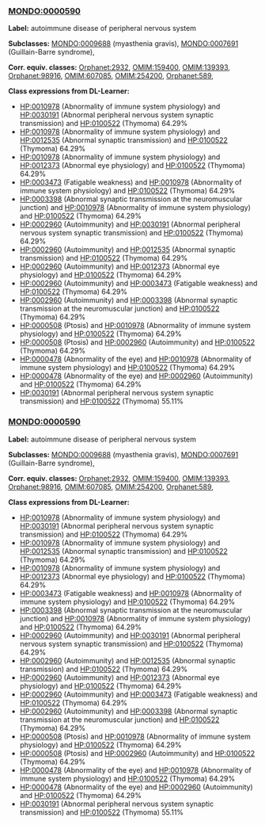 
### [MONDO:0000590](http://purl.obolibrary.org/obo/MONDO_0000590)
**Label:** autoimmune disease of peripheral nervous system

**Subclasses:** [MONDO:0009688](http://purl.obolibrary.org/obo/MONDO_0009688) (myasthenia gravis), [MONDO:0007691](http://purl.obolibrary.org/obo/MONDO_0007691) (Guillain-Barre syndrome), 

**Corr. equiv. classes:** [Orphanet:2932](http://www.orpha.net/ORDO/Orphanet_2932), [OMIM:159400](http://purl.obolibrary.org/obo/OMIM_159400), [OMIM:139393](http://purl.obolibrary.org/obo/OMIM_139393), [Orphanet:98916](http://www.orpha.net/ORDO/Orphanet_98916), [OMIM:607085](http://purl.obolibrary.org/obo/OMIM_607085), [OMIM:254200](http://purl.obolibrary.org/obo/OMIM_254200), [Orphanet:589](http://www.orpha.net/ORDO/Orphanet_589), 

**Class expressions from DL-Learner:**

- [HP:0010978](http://purl.obolibrary.org/obo/HP_0010978) (Abnormality of immune system physiology) and [HP:0030191](http://purl.obolibrary.org/obo/HP_0030191) (Abnormal peripheral nervous system synaptic transmission) and [HP:0100522](http://purl.obolibrary.org/obo/HP_0100522) (Thymoma) 64.29%
- [HP:0010978](http://purl.obolibrary.org/obo/HP_0010978) (Abnormality of immune system physiology) and [HP:0012535](http://purl.obolibrary.org/obo/HP_0012535) (Abnormal synaptic transmission) and [HP:0100522](http://purl.obolibrary.org/obo/HP_0100522) (Thymoma) 64.29%
- [HP:0010978](http://purl.obolibrary.org/obo/HP_0010978) (Abnormality of immune system physiology) and [HP:0012373](http://purl.obolibrary.org/obo/HP_0012373) (Abnormal eye physiology) and [HP:0100522](http://purl.obolibrary.org/obo/HP_0100522) (Thymoma) 64.29%
- [HP:0003473](http://purl.obolibrary.org/obo/HP_0003473) (Fatigable weakness) and [HP:0010978](http://purl.obolibrary.org/obo/HP_0010978) (Abnormality of immune system physiology) and [HP:0100522](http://purl.obolibrary.org/obo/HP_0100522) (Thymoma) 64.29%
- [HP:0003398](http://purl.obolibrary.org/obo/HP_0003398) (Abnormal synaptic transmission at the neuromuscular junction) and [HP:0010978](http://purl.obolibrary.org/obo/HP_0010978) (Abnormality of immune system physiology) and [HP:0100522](http://purl.obolibrary.org/obo/HP_0100522) (Thymoma) 64.29%
- [HP:0002960](http://purl.obolibrary.org/obo/HP_0002960) (Autoimmunity) and [HP:0030191](http://purl.obolibrary.org/obo/HP_0030191) (Abnormal peripheral nervous system synaptic transmission) and [HP:0100522](http://purl.obolibrary.org/obo/HP_0100522) (Thymoma) 64.29%
- [HP:0002960](http://purl.obolibrary.org/obo/HP_0002960) (Autoimmunity) and [HP:0012535](http://purl.obolibrary.org/obo/HP_0012535) (Abnormal synaptic transmission) and [HP:0100522](http://purl.obolibrary.org/obo/HP_0100522) (Thymoma) 64.29%
- [HP:0002960](http://purl.obolibrary.org/obo/HP_0002960) (Autoimmunity) and [HP:0012373](http://purl.obolibrary.org/obo/HP_0012373) (Abnormal eye physiology) and [HP:0100522](http://purl.obolibrary.org/obo/HP_0100522) (Thymoma) 64.29%
- [HP:0002960](http://purl.obolibrary.org/obo/HP_0002960) (Autoimmunity) and [HP:0003473](http://purl.obolibrary.org/obo/HP_0003473) (Fatigable weakness) and [HP:0100522](http://purl.obolibrary.org/obo/HP_0100522) (Thymoma) 64.29%
- [HP:0002960](http://purl.obolibrary.org/obo/HP_0002960) (Autoimmunity) and [HP:0003398](http://purl.obolibrary.org/obo/HP_0003398) (Abnormal synaptic transmission at the neuromuscular junction) and [HP:0100522](http://purl.obolibrary.org/obo/HP_0100522) (Thymoma) 64.29%
- [HP:0000508](http://purl.obolibrary.org/obo/HP_0000508) (Ptosis) and [HP:0010978](http://purl.obolibrary.org/obo/HP_0010978) (Abnormality of immune system physiology) and [HP:0100522](http://purl.obolibrary.org/obo/HP_0100522) (Thymoma) 64.29%
- [HP:0000508](http://purl.obolibrary.org/obo/HP_0000508) (Ptosis) and [HP:0002960](http://purl.obolibrary.org/obo/HP_0002960) (Autoimmunity) and [HP:0100522](http://purl.obolibrary.org/obo/HP_0100522) (Thymoma) 64.29%
- [HP:0000478](http://purl.obolibrary.org/obo/HP_0000478) (Abnormality of the eye) and [HP:0010978](http://purl.obolibrary.org/obo/HP_0010978) (Abnormality of immune system physiology) and [HP:0100522](http://purl.obolibrary.org/obo/HP_0100522) (Thymoma) 64.29%
- [HP:0000478](http://purl.obolibrary.org/obo/HP_0000478) (Abnormality of the eye) and [HP:0002960](http://purl.obolibrary.org/obo/HP_0002960) (Autoimmunity) and [HP:0100522](http://purl.obolibrary.org/obo/HP_0100522) (Thymoma) 64.29%
- [HP:0030191](http://purl.obolibrary.org/obo/HP_0030191) (Abnormal peripheral nervous system synaptic transmission) and [HP:0100522](http://purl.obolibrary.org/obo/HP_0100522) (Thymoma) 55.11%



### [MONDO:0000590](http://purl.obolibrary.org/obo/MONDO_0000590)
**Label:** autoimmune disease of peripheral nervous system

**Subclasses:** [MONDO:0009688](http://purl.obolibrary.org/obo/MONDO_0009688) (myasthenia gravis), [MONDO:0007691](http://purl.obolibrary.org/obo/MONDO_0007691) (Guillain-Barre syndrome), 

**Corr. equiv. classes:** [Orphanet:2932](http://www.orpha.net/ORDO/Orphanet_2932), [OMIM:159400](http://purl.obolibrary.org/obo/OMIM_159400), [OMIM:139393](http://purl.obolibrary.org/obo/OMIM_139393), [Orphanet:98916](http://www.orpha.net/ORDO/Orphanet_98916), [OMIM:607085](http://purl.obolibrary.org/obo/OMIM_607085), [OMIM:254200](http://purl.obolibrary.org/obo/OMIM_254200), [Orphanet:589](http://www.orpha.net/ORDO/Orphanet_589), 

**Class expressions from DL-Learner:**

- [HP:0010978](http://purl.obolibrary.org/obo/HP_0010978) (Abnormality of immune system physiology) and [HP:0030191](http://purl.obolibrary.org/obo/HP_0030191) (Abnormal peripheral nervous system synaptic transmission) and [HP:0100522](http://purl.obolibrary.org/obo/HP_0100522) (Thymoma) 64.29%
- [HP:0010978](http://purl.obolibrary.org/obo/HP_0010978) (Abnormality of immune system physiology) and [HP:0012535](http://purl.obolibrary.org/obo/HP_0012535) (Abnormal synaptic transmission) and [HP:0100522](http://purl.obolibrary.org/obo/HP_0100522) (Thymoma) 64.29%
- [HP:0010978](http://purl.obolibrary.org/obo/HP_0010978) (Abnormality of immune system physiology) and [HP:0012373](http://purl.obolibrary.org/obo/HP_0012373) (Abnormal eye physiology) and [HP:0100522](http://purl.obolibrary.org/obo/HP_0100522) (Thymoma) 64.29%
- [HP:0003473](http://purl.obolibrary.org/obo/HP_0003473) (Fatigable weakness) and [HP:0010978](http://purl.obolibrary.org/obo/HP_0010978) (Abnormality of immune system physiology) and [HP:0100522](http://purl.obolibrary.org/obo/HP_0100522) (Thymoma) 64.29%
- [HP:0003398](http://purl.obolibrary.org/obo/HP_0003398) (Abnormal synaptic transmission at the neuromuscular junction) and [HP:0010978](http://purl.obolibrary.org/obo/HP_0010978) (Abnormality of immune system physiology) and [HP:0100522](http://purl.obolibrary.org/obo/HP_0100522) (Thymoma) 64.29%
- [HP:0002960](http://purl.obolibrary.org/obo/HP_0002960) (Autoimmunity) and [HP:0030191](http://purl.obolibrary.org/obo/HP_0030191) (Abnormal peripheral nervous system synaptic transmission) and [HP:0100522](http://purl.obolibrary.org/obo/HP_0100522) (Thymoma) 64.29%
- [HP:0002960](http://purl.obolibrary.org/obo/HP_0002960) (Autoimmunity) and [HP:0012535](http://purl.obolibrary.org/obo/HP_0012535) (Abnormal synaptic transmission) and [HP:0100522](http://purl.obolibrary.org/obo/HP_0100522) (Thymoma) 64.29%
- [HP:0002960](http://purl.obolibrary.org/obo/HP_0002960) (Autoimmunity) and [HP:0012373](http://purl.obolibrary.org/obo/HP_0012373) (Abnormal eye physiology) and [HP:0100522](http://purl.obolibrary.org/obo/HP_0100522) (Thymoma) 64.29%
- [HP:0002960](http://purl.obolibrary.org/obo/HP_0002960) (Autoimmunity) and [HP:0003473](http://purl.obolibrary.org/obo/HP_0003473) (Fatigable weakness) and [HP:0100522](http://purl.obolibrary.org/obo/HP_0100522) (Thymoma) 64.29%
- [HP:0002960](http://purl.obolibrary.org/obo/HP_0002960) (Autoimmunity) and [HP:0003398](http://purl.obolibrary.org/obo/HP_0003398) (Abnormal synaptic transmission at the neuromuscular junction) and [HP:0100522](http://purl.obolibrary.org/obo/HP_0100522) (Thymoma) 64.29%
- [HP:0000508](http://purl.obolibrary.org/obo/HP_0000508) (Ptosis) and [HP:0010978](http://purl.obolibrary.org/obo/HP_0010978) (Abnormality of immune system physiology) and [HP:0100522](http://purl.obolibrary.org/obo/HP_0100522) (Thymoma) 64.29%
- [HP:0000508](http://purl.obolibrary.org/obo/HP_0000508) (Ptosis) and [HP:0002960](http://purl.obolibrary.org/obo/HP_0002960) (Autoimmunity) and [HP:0100522](http://purl.obolibrary.org/obo/HP_0100522) (Thymoma) 64.29%
- [HP:0000478](http://purl.obolibrary.org/obo/HP_0000478) (Abnormality of the eye) and [HP:0010978](http://purl.obolibrary.org/obo/HP_0010978) (Abnormality of immune system physiology) and [HP:0100522](http://purl.obolibrary.org/obo/HP_0100522) (Thymoma) 64.29%
- [HP:0000478](http://purl.obolibrary.org/obo/HP_0000478) (Abnormality of the eye) and [HP:0002960](http://purl.obolibrary.org/obo/HP_0002960) (Autoimmunity) and [HP:0100522](http://purl.obolibrary.org/obo/HP_0100522) (Thymoma) 64.29%
- [HP:0030191](http://purl.obolibrary.org/obo/HP_0030191) (Abnormal peripheral nervous system synaptic transmission) and [HP:0100522](http://purl.obolibrary.org/obo/HP_0100522) (Thymoma) 55.11%


